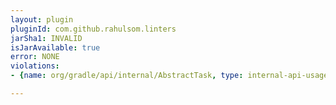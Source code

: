 ```yaml
---
layout: plugin
pluginId: com.github.rahulsom.linters
jarSha1: INVALID
isJarAvailable: true
error: NONE
violations:
- {name: org/gradle/api/internal/AbstractTask, type: internal-api-usage}

---
```

